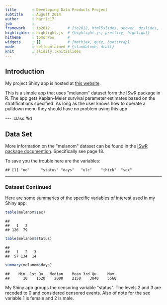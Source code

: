 ```yaml
---
title       : Developing Data Products Project
subtitle    : August 2014
author      : harric17
job         : 
framework   : io2012        # {io2012, html5slides, shower, dzslides, ...}
highlighter : highlight.js  # {highlight.js, prettify, highlight}
hitheme     : tomorrow      # 
widgets     : []            # {mathjax, quiz, bootstrap}
mode        : selfcontained # {standalone, draft}
knit        : slidify::knit2slides
---
```

## Introduction

<p>My project Shiny app is hosted at <a href="http://harric17.shinyapps.io/project/">this website</a>.
</p>

<p>This is a simple app that uses "melanom" dataset form the ISwR package in R.  The app gets Kaplan-Meier survival parameter estimates based on the stratifications specified.  As long as the user knows how to operate a pulldown menu they should have no problem using this app.</p>

--- .class #id 

## Data Set

<p>More information on the "melanom" dataset can be found in the  <a href="http://cran.r-project.org/web/packages/ISwR/ISwR.pdf">ISwR package documention</a>.  Specifically see page 18.
</p>

To save you the trouble here are the variables:

```
## [1] "no"     "status" "days"   "ulc"    "thick"  "sex"
```



---
### Dataset Continued
Here are some summaries of the specific variables of interest used in my Shiny app:

```r
table(melanom$sex)
```

```
## 
##   1   2 
## 126  79
```

```r
table(melanom$status)
```

```
## 
##   1   2   3 
##  57 134  14
```

```r
summary(melanom$days)
```

```
##    Min. 1st Qu.  Median    Mean 3rd Qu.    Max. 
##      10    1520    2000    2150    3040    5560
```


My Shiny app groups the censoring variable "status".  The levels 2 and 3 are recoded to 0 and considered censored events.  Also of note for the sex variable 1 is female and 2 is male.
